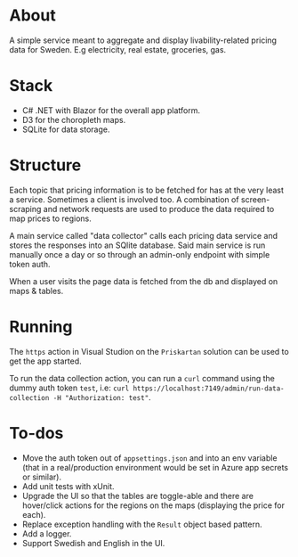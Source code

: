 # About
A simple service meant to aggregate and display livability-related pricing data for Sweden. E.g electricity, real estate, groceries, gas.

# Stack
* C# .NET with Blazor for the overall app platform.
* D3 for the choropleth maps.
* SQLite for data storage.

# Structure
Each topic that pricing information is to be fetched for has at the very least a service. Sometimes a client is involved too.
A combination of screen-scraping and network requests are used to produce the data required to map prices to regions.

A main service called "data collector" calls each pricing data service and stores the responses into an SQlite database. Said main service
is run manually once a day or so through an admin-only endpoint with simple token auth.

When a user visits the page data is fetched from the db and displayed on maps & tables.

# Running
The `https` action in Visual Studion on the `Priskartan` solution can be used to get the app started.

To run the data collection action, you can run a `curl` command using the dummy auth token `test`, i.e:
`curl https://localhost:7149/admin/run-data-collection -H "Authorization: test"`.

# To-dos
* Move the auth token out of `appsettings.json` and into an env variable (that in a real/production environment would be set in Azure app secrets or similar).
* Add unit tests with xUnit.
* Upgrade the UI so that the tables are toggle-able and there are hover/click actions for the regions on the maps (displaying the price for each).
* Replace exception handling with the `Result` object based pattern.
* Add a logger.
* Support Swedish and English in the UI.